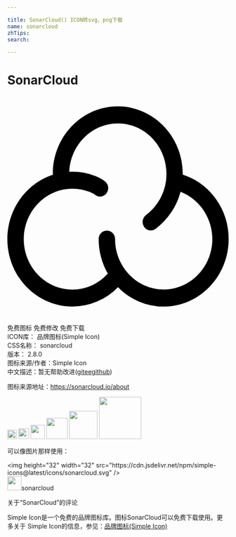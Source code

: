 ```yaml
---

title: SonarCloud() ICON转svg、png下载
name: sonarcloud
zhTips: 
search: 

---
```


# SonarCloud  <small style="font-size: 60%;font-weight: 100"></small>

<div id="svg" class="svg-wrap">
<svg role="img" xmlns="http://www.w3.org/2000/svg" viewBox="0 0 24 24"><title>SonarCloud icon</title><path d="M22.406 10.9a7.088 7.088 0 00-3.377-2.358v-.085c0-4.035-3.156-7.324-7.047-7.324-3.893 0-7.05 3.282-7.05 7.325v.1C2.081 9.492 0 12.268 0 15.542c0 4.035 3.159 7.325 7.05 7.325a6.907 6.907 0 004.952-2.108 6.885 6.885 0 004.947 2.108c3.884 0 7.051-3.282 7.051-7.325a7.572 7.572 0 00-1.594-4.643zM16.95 21.014c-2.903 0-5.267-2.456-5.267-5.474a.91.91 0 00-.89-.924.906.906 0 00-.892.925c0 1.368.367 2.651.994 3.748a5.156 5.156 0 01-3.845 1.733c-2.904 0-5.27-2.457-5.27-5.474 0-3.016 2.366-5.473 5.27-5.473.63 0 1.241.117 1.827.335.007 0 .013.007.02.007.203.071.489.21.578.287a.858.858 0 001.249-.1.942.942 0 00-.097-1.3c-.39-.342-.995-.575-1.144-.63a6.814 6.814 0 00-2.425-.443c-.113 0-.225 0-.338.007.12-2.916 2.433-5.247 5.27-5.247 2.903 0 5.267 2.456 5.267 5.474a5.569 5.569 0 01-2.215 4.463.948.948 0 00-.21 1.283c.171.25.45.39.727.39a.86.86 0 00.516-.172 7.381 7.381 0 002.709-4.02c2.035.785 3.449 2.829 3.449 5.139-.007 3.01-2.371 5.466-5.283 5.466z"/></svg>
</div>
<detail full-name='sonarcloud'></detail>

<div class="detail-page">
<p>
<span><span class="badge-success badge">免费图标</span> <span class="badge-success badge">免费修改</span>  <span class="badge-success badge">免费下载</span> </span>
<br/>
<span>
ICON库：
<span class="badge-secondary badge">品牌图标(Simple Icon)</span> 
</span>
<br/>
<span>
CSS名称：
<span class="badge-secondary badge">sonarcloud</span> 
</span>

<br/>
<span>
版本：
<span class="badge-secondary badge">2.8.0</span> 
</span>
<br/>
<span>图标来源/作者：<span class="badge-light badge">Simple Icon</span></span> 
<br/>
<span class="zh-detail">中文描述：暂无<span class="help-link"><span>帮助改进</span>(<a href="https://gitee.com/liuwave/icon-helper/edit/master/json/brands/sonarcloud.json" target="_blank" rel="noopener noreferrer">gitee</a><a href="https://github.com/liuwave/icon-helper/edit/master/json/brands/sonarcloud.json" target="_blank" rel="noopener noreferrer">github</a></span>)</span><br/>
</p>
</div><div class="description description alert alert-light"><p>图标来源地址：<a href="https://sonarcloud.io/about" target="_blank" rel="noopener noreferrer">https://sonarcloud.io/about</a></p></div>
<div class="alert alert-dark">
<img height="21" width="21" src="https://cdn.jsdelivr.net/npm/simple-icons@latest/icons/sonarcloud.svg" />
<img height="24" width="24" src="https://cdn.jsdelivr.net/npm/simple-icons@latest/icons/sonarcloud.svg" />
<img height="32" width="32" src="https://cdn.jsdelivr.net/npm/simple-icons@latest/icons/sonarcloud.svg" />
<img height="48" width="48" src="https://cdn.jsdelivr.net/npm/simple-icons@latest/icons/sonarcloud.svg" />
<img height="64" width="64" src="https://cdn.jsdelivr.net/npm/simple-icons@latest/icons/sonarcloud.svg" />
<img height="96" width="96" src="https://cdn.jsdelivr.net/npm/simple-icons@latest/icons/sonarcloud.svg" />

</div>
<div>
  <p>可以像图片那样使用：    
  </p>
  <div class="alert alert-primary" style="font-size: 14px">
    &lt;img height="32" width="32" src="https://cdn.jsdelivr.net/npm/simple-icons@latest/icons/sonarcloud.svg" /&gt;
    <copy-btn content='<img height="32" width="32" src="https://cdn.jsdelivr.net/npm/simple-icons@latest/icons/sonarcloud.svg" />'></copy-btn>
  </div>
  <div class="alert alert-secondary">
    <img height="32" width="32" src="https://cdn.jsdelivr.net/npm/simple-icons@latest/icons/sonarcloud.svg" />sonarcloud
    <copy-btn content="sonarcloud" btn-title="复制图标名称"></copy-btn>
  </div>
</div>

<Vssue title="关于“SonarCloud”的评论" >关于“SonarCloud”的评论</Vssue>


<div><p>Simple Icon是一个免费的品牌图标库。图标SonarCloud可以免费下载使用。更多关于  Simple Icon的信息，参见：<a target="_blank" href="https://iconhelper.cn/brands.html">品牌图标(Simple Icon)</a>
</p></div>
